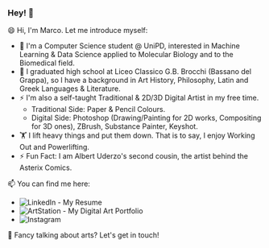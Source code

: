 ### Hey! 👋

😄  Hi, I'm Marco. Let me introduce myself:

- 🌱 I'm a Computer Science student @ UniPD, interested in Machine Learning & Data Science applied to Molecular Biology and to the Biomedical field.
- 💬 I graduated high school at Liceo Classico G.B. Brocchi (Bassano del Grappa), so I have a background in Art History, Philosophy, Latin and Greek Languages & Literature.
- ⚡ I'm also a self-taught Traditional & 2D/3D Digital Artist in my free time. 
    - Traditional Side: Paper & Pencil Colours.
    - Digital Side: Photoshop (Drawing/Painting for 2D works, Compositing for 3D ones), ZBrush, Substance Painter, Keyshot.
- 🏋️ I lift heavy things and put them down. That is to say, I enjoy Working Out and Powerlifting.
- ⚡ Fun Fact: I am Albert Uderzo's second cousin, the artist behind the Asterix Comics.

📫 You can find me here:
- ![LinkedIn - My Resume](https://www.linkedin.com/in/marcouderzo/)
- ![ArtStation - My Digital Art Portfolio](www.artstation.com/marcouderzo)
- ![Instagram](www.instagram.com/marcouderzo)

💬 Fancy talking about arts? Let's get in touch!





<!--
**marcouderzo/marcouderzo** is a ✨ _special_ ✨ repository because its `README.md` (this file) appears on your GitHub profile.

Here are some ideas to get you started:

- 🔭 I’m currently working on ...
- 🌱 I’m currently learning ...
- 👯 I’m looking to collaborate on ...
- 🤔 I’m looking for help with ...
- 💬 Ask me about ...
- 📫 How to reach me: ...
- 😄 Pronouns: ...
- ⚡ Fun fact: ...
-->
